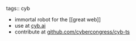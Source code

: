 tags:: cyb

- immortal robot for the [[great web]]
- use at [cyb.ai](https://cyb.ai)
- contribute at [github.com/cybercongress/cyb-ts](https://github.com/cybercongress/cyb-ts)